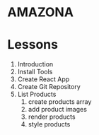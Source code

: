 # AMAZONA

# Lessons
1. Introduction
2. Install Tools 
3. Create React App
4. Create Git Repository
5. List Products
   1. create products array
   2. add product images
   3. render products
   4. style products